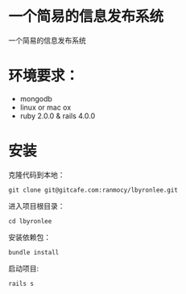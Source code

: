 
# 一个简易的信息发布系统

一个简易的信息发布系统

# 环境要求：

* mongodb
* linux or mac ox
* ruby 2.0.0 & rails 4.0.0

# 安装

克隆代码到本地：

`git clone git@gitcafe.com:ranmocy/lbyronlee.git`

进入项目根目录：

`cd lbyronlee`

安装依赖包：

`bundle install`

启动项目:

`rails s`